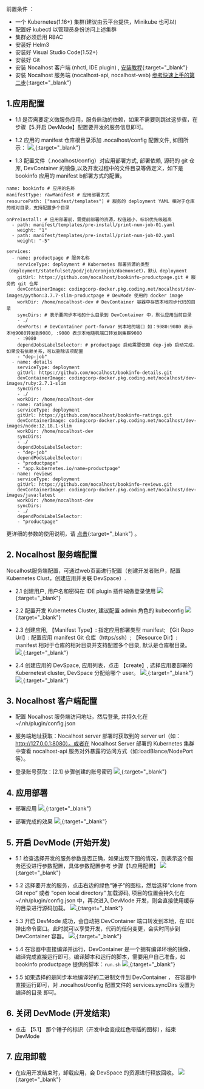 前置条件 ：

 - 一个 Kubernetes(1.16+) 集群(建议由云平台提供，Minikube 也可以) 
 - 配置好 kubectl 以管理员身份访问上述集群
 - 集群必须启用 RBAC
 - 安装好 Helm3
 - 安装好 Visual Studio Code(1.52+)
 - 安装好 Git
 - 安装 Nocalhost 客户端 (nhctl, IDE plugin) , [安装教程](https://nocalhost.dev/zh/installation/){:target="_blank"}
 - 安装 Nocalhost 服务端 (nocalhost-api, nocalhost-web)  [参考快速上手的第二步](https://nocalhost.dev/zh/getting-started/#nocalhost-server){:target="_blank"}

## 1.应用配置

 - 1.1 是否需要定义微服务应用，服务启动的依赖，如果不需要则跳过这步骤，在步骤【5.开启 DevMode】配置要开发的服务信息即可。
 
 - 1.2 应用的 manifest 仓库根目录添加 .nocalhost/config 配置文件, 如图所示：
[ ![](../../assets/images/tutorials/tutorials-application-nocalhost-describe.png) ](../../assets/images/tutorials/tutorials-application-nocalhost-describe.png){:target="_blank"}

 - 1.3 配置文件（.nocalhost/config）对应用部署方式, 部署依赖, 源码的 git 仓库, DevContainer 的镜像,以及开发过程中的文件目录等做定义，如下是 bookinfo 应用的 manifest b部署方式的配置。

```
name: bookinfo # 应用的名称
manifestType: rawManifest # 应用部署方式
resourcePath: ["manifest/templates"] # 服务的 deployment YAML 相对于仓库的相对目录，支持配置多个目录 

onPreInstall: # 应用部署前，需提前部署的资源，权值越小，标识优先级越高
  - path: manifest/templates/pre-install/print-num-job-01.yaml
    weight: "1"
  - path: manifest/templates/pre-install/print-num-job-02.yaml
    weight: "-5"

services:
  - name: productpage # 服务名称
    serviceType: deployment # Kubernetes 部署资源的类型（deployment/statefulset/pod/job/cronjob/daemonset），默认 deployment
    gitUrl: https://github.com/nocalhost/bookinfo-productpage.git # 服务的 git 仓库
    devContainerImage: codingcorp-docker.pkg.coding.net/nocalhost/dev-images/python:3.7.7-slim-productpage # DevMode 使用的 docker image
    workDir: /home/nocalhost-dev # DevContainer 容器中存放本地同步代码的目录
    syncDirs: # 表示要同步本地的什么目录到 DevContainer 中，默认应用当前目录
    - ./
    devPorts: # DevContainer port-forwar 到本地的端口 如：9080:9080 表示 本地9080转发到9080, :9080 表示本地随机端口转发到集群9080
    - :9080
    dependJobsLabelSelector: # productpage 启动需要依赖 dep-job 启动完成，如果没有依赖关系，可以删除该项配置
    - "dep-job"
  - name: details
    serviceType: deployment
    gitUrl: https://github.com/nocalhost/bookinfo-details.git
    devContainerImage: codingcorp-docker.pkg.coding.net/nocalhost/dev-images/ruby:2.7.1-slim
    syncDirs:
    - ./
    workDir: /home/nocalhost-dev
  - name: ratings
    serviceType: deployment
    gitUrl: https://github.com/nocalhost/bookinfo-ratings.git
    devContainerImage: codingcorp-docker.pkg.coding.net/nocalhost/dev-images/node:12.18.1-slim
    workDir: /home/nocalhost-dev
    syncDirs:
    - ./
    dependJobsLabelSelector:
    - "dep-job"
    dependPodsLabelSelector:
    - "productpage"
    - "app.kubernetes.io/name=productpage"
  - name: reviews
    serviceType: deployment
    gitUrl: https://github.com/nocalhost/bookinfo-reviews.git
    devContainerImage: codingcorp-docker.pkg.coding.net/nocalhost/dev-images/java:latest
    workDir: /home/nocalhost-dev
    syncDirs:
    - ./
    dependPodsLabelSelector:
    - "productpage"
```
更详细的参数的使用说明，请 [点击](https://nocalhost.dev/zh/References/nocalhost-config-yaml-spec/){:target="_blank"} 。


## 2. Nocalhost 服务端配置

Nocalhost服务端配置，可通过web页面进行配置（创建开发者账户，配置Kubernetes Clust，创建应用并关联 DevSpace）.

 - 2.1 创建用户, 用户名和密码在 IDE plugin 插件端做登录使用
[ ![](../../assets/images/tutorials/nocalhost-server-create-user.png) ](../../assets/images/tutorials/nocalhost-server-create-user.png){:target="_blank"}

 - 2.2 配置开发 Kubernetes Cluster, 建议配置 admin 角色的 kubeconfig 
[ ![](../../assets/images/tutorials/nocalhost-server-create-cluster.png) ](../../assets/images/tutorials/nocalhost-server-create-cluster.png){:target="_blank"}

 - 2.3 创建应用, 【Manifest Type】: 指定应用部署类型 manifest; 【Git Repo Url】: 配置应用 manifest Git 仓库（https/ssh）; 【Resource Dir】: manifest 相对于仓库的相对目录并支持配置多个目录, 默认是仓库根目录。
[ ![](../../assets/images/tutorials/nocalhost-server-create-application.png) ](../../assets/images/tutorials/nocalhost-server-create-application.png){:target="_blank"}

 - 2.4 创建应用的 DevSpace, 应用列表，点击 【create】, 选择应用要部署的 Kubernetest cluster, DevSpace 分配给哪个 user。
[ ![](../../assets/images/tutorials/nocalhost-server-list-application.png) ](../../assets/images/tutorials/nocalhost-server-list-application.png){:target="_blank"}
[ ![](../../assets/images/tutorials/nocalhost-server-create-DevSpace.png) ](../../assets/images/tutorials/nocalhost-server-create-DevSpace.png){:target="_blank"}

## 3. Nocalhost 客户端配置

 - 配置 Nocalhost 服务端访问地址，然后登录, 并持久化在 ~/.nh/plugin/config.json
 
 - 服务端地址获取：Nocalhost server 部署时获取到的 server url（如：http://127.0.0.1:8080）。或者在 Nocalhost Server 部署的 Kubernetes 集群中查看 nocalhost-api 服务对外暴露的访问方式（如:loadBlance/NodePort等）。
  
 - 登录账号获取：[2.1] 步骤创建的账号密码
[ ![](../../assets/images/tutorials/nocalhost-client-config.png) ](../../assets/images/tutorials/nocalhost-client-config.png){:target="_blank"}

## 4. 应用部署

 - 部署应用
[ ![](../../assets/images/tutorials/nocalhost-client-install-application.png) ](../../assets/images/tutorials/nocalhost-client-install-application.png){:target="_blank"}

 - 部署完成的效果
[ ![](../../assets/images/tutorials/nocalhost-client-install-application-success.png) ](../../assets/images/tutorials/nocalhost-client-install-application-success.png){:target="_blank"}


## 5. 开启 DevMode (开始开发)

 - 5.1 检查选择开发的服务参数是否正确，如果出现下图的情况，则表示这个服务还没进行参数配置，具体参数配置参考 步骤【1.应用配置】 
[ ![](../../assets/images/tutorials/nocalhost-client-devmode-service-check.png) ](../../assets/images/tutorials/nocalhost-client-devmode-service-check.png){:target="_blank"}
 
 - 5.2 选择要开发的服务，点击右边的绿色“锤子“的图标，然后选择“clone from Git repo” 或者 “open local directory” 加载源码, 项目的位置会持久化在 ~/.nh/plugin/config.json 中，再次进入 DevMode 开发，则会直接使用缓存的目录进行源码加载。
[ ![](../../assets/images/tutorials/nocalhost-client-devmode-start.png) ](../../assets/images/tutorials/nocalhost-client-devmode-start.png){:target="_blank"}

 - 5.3 开启 DevMode 成功，会自动把 DevContainer 端口转发到本地，在 IDE 弹出命令窗口。此时就可以享受开发，代码的任何变更，会实时同步到 DevContainer 容器。
[ ![](../../assets/images/tutorials/nocalhost-client-devmode-start-success.png) ](../../assets/images/tutorials/nocalhost-client-devmode-start-success.png){:target="_blank"}

 - 5.4 在容器中直接编译并运行，DevContainer 是一个拥有编译环境的镜像，编译完成直接运行即可。编译脚本和运行的脚本，需要用户自己准备，如 bookinfo productpage 提供的脚本：```run.sh```
[ ![](../../assets/images/tutorials/nocalhost-client-devmode-compile-run.png) ](../../assets/images/tutorials/nocalhost-client-devmode-compile-run.png){:target="_blank"}

 - 5.5 如果选择的是同步本地编译好的二进制文件到 DevContainer ， 在容器中直接运行即可，对 .nocalhost/config 配置文件的 services.syncDirs 设置为编译的目录 即可。
 
## 6. 关闭 DevMode (开发结束)

 - 点击 【5.1】 那个锤子的标识（开发中会变成红色带插的图标），结束 DevMode

## 7. 应用卸载

 - 在应用开发结束时，卸载应用，会 DevSpace 的资源进行释放回收。
[ ![](../../assets/images/tutorials/nocalhost-client-unintall-application.png) ](../../assets/images/tutorials/nocalhost-client-unintall-application.png){:target="_blank"}
